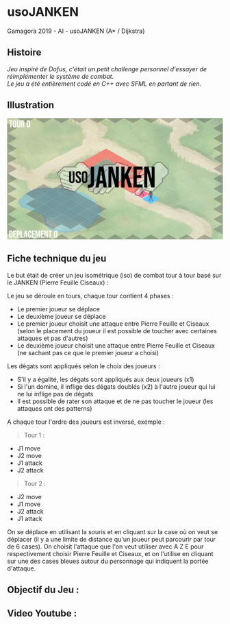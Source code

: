 # usoJANKEN
Gamagora 2019 - AI  - usoJANKEN (A* / Dijkstra)

## Histoire

*Jeu inspiré de Dofus, c'était un petit challenge personnel d'essayer de réimplémenter le système de combat.*<br>
*Le jeu a été entièrement codé en C++ avec SFML en partant de rien.*

## Illustration

![usoJANKEN](Capture.PNG)

## Fiche technique du jeu
Le but était de créer un jeu isométrique (iso) de combat tour à tour basé sur le JANKEN (Pierre Feuille Ciseaux) :

Le jeu se déroule en tours, chaque tour contient 4 phases :

- Le premier joueur se déplace<br>
- Le deuxième joueur se déplace<br>
- Le premier joueur choisit une attaque entre Pierre Feuille et Ciseaux (selon le placement du joueur il est possible de toucher avec certaines attaques et pas d'autres)<br>
- Le deuxième joueur choisit une attaque entre Pierre Feuille et Ciseaux (ne sachant pas ce que le premier joueur a choisi)

Les dégats sont appliqués selon le choix des joueurs :
- S'il y a égalité, les dégats sont appliqués aux deux joueurs (x1)<br>
- Si l'un domine, il inflige des dégats doublés (x2) à l'autre joueur qui lui ne lui inflige pas de dégats<br>
- Il est possible de rater son attaque et de ne pas toucher le joueur (les attaques ont des patterns)<br>

A chaque tour l'ordre des joueurs est inversé, exemple :<br>
> Tour 1 :
- J1 move
- J2 move
- J1 attack
- J2 attack<br>
> Tour 2 : <br>
- J2 move
- J1 move
- J2 attack
- J1 attack

On se déplace en utilisant la souris et en cliquant sur la case où on veut se déplacer (il y a une limite de distance qu'un joueur peut parcourir par tour de 6 cases).
On choisit l'attaque que l'on veut utiliser avec A Z E pour respectivement choisir Pierre Feuille et Ciseaux, et on l'utilise en cliquant sur une des cases bleues autour du personnage qui indiquent la portée d'attaque.

## Objectif du Jeu : 

## Video Youtube :
